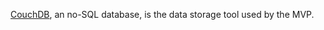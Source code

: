 [CouchDB](http://couchdb.apache.org/), an no-SQL database, is the data storage tool used by the MVP.